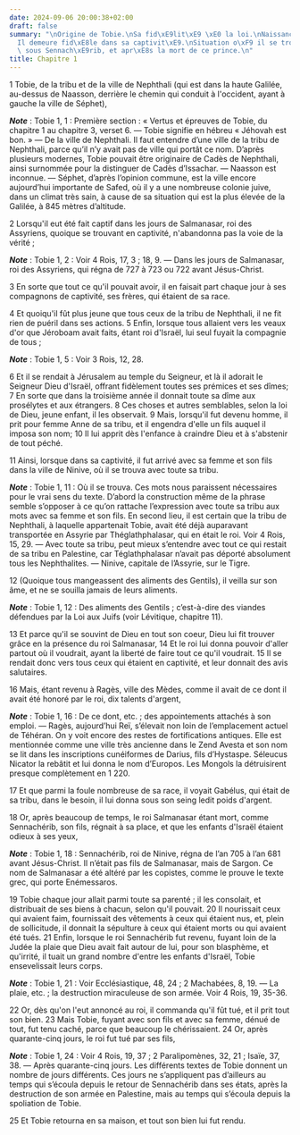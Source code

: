 ```yaml
---
date: 2024-09-06 20:00:38+02:00
draft: false
summary: "\nOrigine de Tobie.\nSa fid\xE9lit\xE9 \xE0 la loi.\nNaissance de son fils.\n\
  Il demeure fid\xE8le dans sa captivit\xE9.\nSituation o\xF9 il se trouve sous Salmanasar,\
  \ sous Sennach\xE9rib, et apr\xE8s la mort de ce prince.\n"
title: Chapitre 1
---
```





1 Tobie, de la tribu et de la ville de Nephthali (qui est dans la haute Galilée, au-dessus de Naasson, derrière le chemin qui conduit à l'occident, ayant à gauche la ville de Séphet),

***Note*** :  Tobie 1, 1 : Première section : « Vertus et épreuves de Tobie, du chapitre 1 au chapitre 3, verset 6. ― Tobie signifie en hébreu « Jéhovah est bon. » ― De la ville de Nephthali. Il faut entendre d’une ville de la tribu de Nephthali, parce qu’il n’y avait pas de ville qui portât ce nom. D’après plusieurs modernes, Tobie pouvait être originaire de Cadès de Nephthali, ainsi surnommée pour la distinguer de Cadès d’Issachar. ― Naasson est inconnue. ― Séphet, d’après l’opinion commune, est la ville encore aujourd’hui importante de Safed, où il y a une nombreuse colonie juive, dans un climat très sain, à cause de sa situation qui est la plus élevée de la Galilée, à 845 mètres d’altitude.

2 Lorsqu'il eut été fait captif dans les jours de Salmanasar, roi des Assyriens, quoique se trouvant en captivité, n'abandonna pas la voie de la vérité ;

***Note*** :  Tobie 1, 2 : Voir 4 Rois, 17, 3 ; 18, 9. ― Dans les jours de Salmanasar, roi des Assyriens, qui régna de 727 à 723 ou 722 avant Jésus-Christ.

3 En sorte que tout ce qu'il pouvait avoir, il en faisait part chaque jour à ses compagnons de captivité, ses frères, qui étaient de sa race.


4 Et quoiqu'il fût plus jeune que tous ceux de la tribu de Nephthali, il ne fit rien de puéril dans ses actions. 5 Enfin, lorsque tous allaient vers les veaux d'or que Jéroboam avait faits, étant roi d'Israël, lui seul fuyait la compagnie de tous ;

***Note*** :  Tobie 1, 5 : Voir 3 Rois, 12, 28.

6 Et il se rendait à Jérusalem au temple du Seigneur, et là il adorait le Seigneur Dieu d'Israël, offrant fidèlement toutes ses prémices et ses dîmes; 7 En sorte que dans la troisième année il donnait toute sa dîme aux prosélytes et aux étrangers. 8 Ces choses et autres semblables, selon la loi de Dieu, jeune enfant, il les observait. 9 Mais, lorsqu'il fut devenu homme, il prit pour femme Anne de sa tribu, et il engendra d'elle un fils auquel il imposa son nom; 10 Il lui apprit dès l'enfance à craindre Dieu et à s'abstenir de tout péché.


11 Ainsi, lorsque dans sa captivité, il fut arrivé avec sa femme et son fils dans la ville de Ninive, où il se trouva avec toute sa tribu.

***Note*** :  Tobie 1, 11 : Où il se trouva. Ces mots nous paraissent nécessaires pour le vrai sens du texte. D’abord la construction même de la phrase semble s’opposer à ce qu’on rattache l’expression avec toute sa tribu aux mots avec sa femme et son fils. En second lieu, il est certain que la tribu de Nephthali, à laquelle appartenait Tobie, avait été déjà auparavant transportée en Assyrie par Théglathphalasar, qui en était le roi. Voir 4 Rois, 15, 29. ― Avec toute sa tribu, peut mieux s’entendre avec tout ce qui restait de sa tribu en Palestine, car Téglathphalasar n’avait pas déporté absolument tous les Nephthalites. ― Ninive, capitale de l’Assyrie, sur le Tigre.

12 (Quoique tous mangeassent des aliments des Gentils), il veilla sur son âme, et ne se souilla jamais de leurs aliments.

***Note*** :  Tobie 1, 12 : Des aliments des Gentils ; c’est-à-dire des viandes défendues par la Loi aux Juifs (voir Lévitique, chapitre 11).

13 Et parce qu'il se souvint de Dieu en tout son coeur, Dieu lui fit trouver grâce en la présence du roi Salmanasar, 14 Et le roi lui donna pouvoir d'aller partout où il voudrait, ayant la liberté de faire tout ce qu'il voudrait. 15 Il se rendait donc vers tous ceux qui étaient en captivité, et leur donnait des avis salutaires.


16 Mais, étant revenu à Ragès, ville des Mèdes, comme il avait de ce dont il avait été honoré par le roi, dix talents d'argent,

***Note*** :  Tobie 1, 16 : De ce dont, etc. ; des appointements attachés à son emploi. ― Ragès, aujourd’hui Reï, s’élevait non loin de l’emplacement actuel de Téhéran. On y voit encore des restes de fortifications antiques. Elle est mentionnée comme une ville très ancienne dans le Zend Avesta et son nom se lit dans les inscriptions cunéiformes de Darius, fils d’Hystaspe. Séleucus Nicator la rebâtit et lui donna le nom d’Europos. Les Mongols la détruisirent presque complètement en 1 220.

17 Et que parmi la foule nombreuse de sa race, il voyait Gabélus, qui était de sa tribu, dans le besoin, il lui donna sous son seing ledit poids d'argent.


18 Or, après beaucoup de temps, le roi Salmanasar étant mort, comme Sennachérib, son fils, régnait à sa place, et que les enfants d'Israël étaient odieux à ses yeux,

***Note*** :  Tobie 1, 18 : Sennachérib, roi de Ninive, régna de l’an 705 à l’an 681 avant Jésus-Christ. Il n’était pas fils de Salmanasar, mais de Sargon. Ce nom de Salmanasar a été altéré par les copistes, comme le prouve le texte grec, qui porte Enémessaros.

19 Tobie chaque jour allait parmi toute sa parenté ; il les consolait, et distribuait de ses biens à chacun, selon qu'il pouvait. 20 Il nourissait ceux qui avaient faim, fournissait des vêtements à ceux qui étaient nus, et, plein de sollicitude, il donnait la sépulture à ceux qui étaient morts ou qui avaient été tués. 21 Enfin, lorsque le roi Sennachérib fut revenu, fuyant loin de la Judée la plaie que Dieu avait fait autour de lui, pour son blasphème, et qu'irrité, il tuait un grand nombre d'entre les enfants d'Israël, Tobie ensevelissait leurs corps.

***Note*** :  Tobie 1, 21 : Voir Ecclésiastique, 48, 24 ; 2 Machabées, 8, 19. ― La plaie, etc. ; la destruction miraculeuse de son armée. Voir 4 Rois, 19, 35-36.

22 Or, dès qu'on l'eut annoncé au roi, il commanda qu'il fût tué, et il prit tout son bien. 23 Mais Tobie, fuyant avec son fils et avec sa femme, dénué de tout, fut tenu caché, parce que beaucoup le chérissaient. 24 Or, après quarante-cinq jours, le roi fut tué par ses fils,

***Note*** :  Tobie 1, 24 : Voir 4 Rois, 19, 37 ; 2 Paralipomènes, 32, 21 ; Isaïe, 37, 38. ― Après quarante-cinq jours. Les différents textes de Tobie donnent un nombre de jours différents. Ces jours ne s’appliquent pas d’ailleurs au temps qui s’écoula depuis le retour de Sennachérib dans ses états, après la destruction de son armée en Palestine, mais au temps qui s’écoula depuis la spoliation de Tobie.

25 Et Tobie retourna en sa maison, et tout son bien lui fut rendu.

